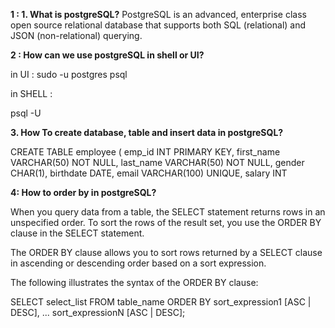 **1 : 1. What is postgreSQL?**
PostgreSQL is an advanced, enterprise class open source relational database that supports both SQL (relational) and JSON (non-relational) querying.

**2 : How can we use postgreSQL in shell or UI?**

in UI : 
sudo -u postgres psql

in SHELL :

psql -U

**3. How To create database, table and insert data in postgreSQL?**

CREATE TABLE employee (
    emp_id 	INT PRIMARY KEY,
    first_name VARCHAR(50) NOT NULL,
    last_name VARCHAR(50) NOT NULL,
    gender CHAR(1),
    birthdate DATE,
    email VARCHAR(100) UNIQUE,
    salary INT


**4:  How to order by in postgreSQL?**

When you query data from a table, the SELECT statement returns rows in an unspecified order. To sort the rows of the result set, you use the ORDER BY clause in the SELECT statement.

The ORDER BY clause allows you to sort rows returned by a SELECT clause in ascending or descending order based on a sort expression.

The following illustrates the syntax of the ORDER BY clause:

SELECT
	select_list
FROM
	table_name
ORDER BY
	sort_expression1 [ASC | DESC],
        ...
	sort_expressionN [ASC | DESC];
